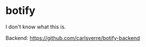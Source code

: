 botify
===================

I don't know what this is.

Backend: https://github.com/carlsverre/botify-backend

